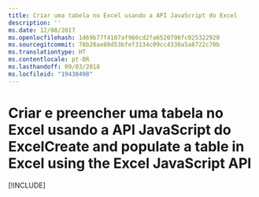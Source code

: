 ```yaml
---
title: Criar uma tabela no Excel usando a API JavaScript do Excel
description: ''
ms.date: 12/08/2017
ms.openlocfilehash: 1d69b77f4107af960cd2fa6520796fc025322920
ms.sourcegitcommit: 78b28ae88d53bfef3134c09cc4336a5a8722c70b
ms.translationtype: HT
ms.contentlocale: pt-BR
ms.lasthandoff: 09/03/2018
ms.locfileid: "19438498"
---
```

# <a name="create-and-populate-a-table-in-excel-using-the-excel-javascript-api"></a><span data-ttu-id="c5266-102">Criar e preencher uma tabela no Excel usando a API JavaScript do Excel</span><span class="sxs-lookup"><span data-stu-id="c5266-102">Create and populate a table in Excel using the Excel JavaScript API</span></span>

[!INCLUDE[](../includes/excel-tutorial-create-table.md)]